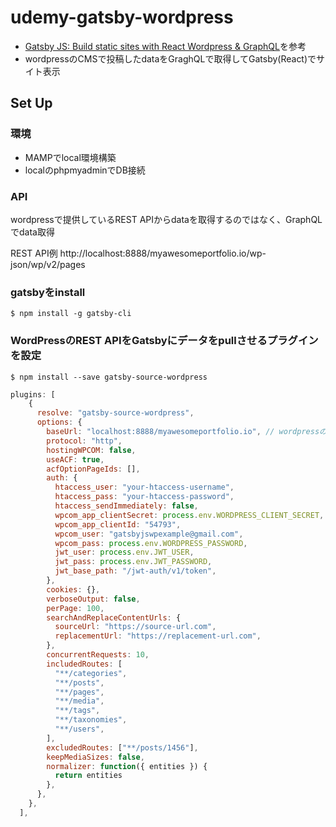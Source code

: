 # udemy-gatsby-wordpress

- [Gatsby JS: Build static sites with React Wordpress & GraphQL](https://www.udemy.com/course/gatsby-js-react-wordpress-graphql/)を参考
- wordpressのCMSで投稿したdataをGraghQLで取得してGatsby(React)でサイト表示

## Set Up

### 環境

- MAMPでlocal環境構築
- localのphpmyadminでDB接続

### API

wordpressで提供しているREST APIからdataを取得するのではなく、GraphQLでdata取得

REST API例
http://localhost:8888/myawesomeportfolio.io/wp-json/wp/v2/pages

### gatsbyをinstall

````terminal
$ npm install -g gatsby-cli
````


### WordPressのREST APIをGatsbyにデータをpullさせるプラグインを設定

````terminal
$ npm install --save gatsby-source-wordpress
````

``` javascript:gatsby-config.js
plugins: [
    {
      resolve: "gatsby-source-wordpress",
      options: {
        baseUrl: "localhost:8888/myawesomeportfolio.io", // wordpressのurl
        protocol: "http",
        hostingWPCOM: false,
        useACF: true,
        acfOptionPageIds: [],
        auth: {
          htaccess_user: "your-htaccess-username",
          htaccess_pass: "your-htaccess-password",
          htaccess_sendImmediately: false,
          wpcom_app_clientSecret: process.env.WORDPRESS_CLIENT_SECRET,
          wpcom_app_clientId: "54793",
          wpcom_user: "gatsbyjswpexample@gmail.com",
          wpcom_pass: process.env.WORDPRESS_PASSWORD,
          jwt_user: process.env.JWT_USER,
          jwt_pass: process.env.JWT_PASSWORD,
          jwt_base_path: "/jwt-auth/v1/token",
        },
        cookies: {},
        verboseOutput: false,
        perPage: 100,
        searchAndReplaceContentUrls: {
          sourceUrl: "https://source-url.com",
          replacementUrl: "https://replacement-url.com",
        },
        concurrentRequests: 10,
        includedRoutes: [
          "**/categories",
          "**/posts",
          "**/pages",
          "**/media",
          "**/tags",
          "**/taxonomies",
          "**/users",
        ],
        excludedRoutes: ["**/posts/1456"],
        keepMediaSizes: false,
        normalizer: function({ entities }) {
          return entities
        },
      },
    },
  ],
```
